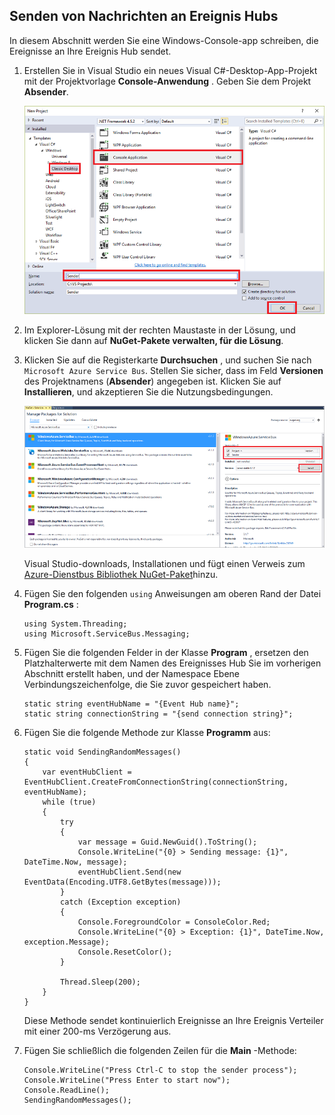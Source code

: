 ## <a name="send-messages-to-event-hubs"></a>Senden von Nachrichten an Ereignis Hubs

In diesem Abschnitt werden Sie eine Windows-Console-app schreiben, die Ereignisse an Ihre Ereignis Hub sendet.

1. Erstellen Sie in Visual Studio ein neues Visual C#-Desktop-App-Projekt mit der Projektvorlage **Console-Anwendung** . Geben Sie dem Projekt **Absender**.

    ![](./media/service-bus-event-hubs-getstarted-send-csharp/create-sender-csharp1.png)

2. Im Explorer-Lösung mit der rechten Maustaste in der Lösung, und klicken Sie dann auf **NuGet-Pakete verwalten, für die Lösung**. 

3. Klicken Sie auf die Registerkarte **Durchsuchen** , und suchen Sie nach `Microsoft Azure Service Bus`. Stellen Sie sicher, dass im Feld **Versionen** des Projektnamens (**Absender**) angegeben ist. Klicken Sie auf **Installieren**, und akzeptieren Sie die Nutzungsbedingungen. 

    ![](./media/service-bus-event-hubs-getstarted-send-csharp/create-sender-csharp2.png)

    Visual Studio-downloads, Installationen und fügt einen Verweis zum [Azure-Dienstbus Bibliothek NuGet-Paket](https://www.nuget.org/packages/WindowsAzure.ServiceBus)hinzu.

4. Fügen Sie den folgenden `using` Anweisungen am oberen Rand der Datei **Program.cs** :

    ```
    using System.Threading;
    using Microsoft.ServiceBus.Messaging;
    ```

5. Fügen Sie die folgenden Felder in der Klasse **Program** , ersetzen den Platzhalterwerte mit dem Namen des Ereignisses Hub Sie im vorherigen Abschnitt erstellt haben, und der Namespace Ebene Verbindungszeichenfolge, die Sie zuvor gespeichert haben.

    ```
    static string eventHubName = "{Event Hub name}";
    static string connectionString = "{send connection string}";
    ```

6. Fügen Sie die folgende Methode zur Klasse **Programm** aus:

    ```
    static void SendingRandomMessages()
    {
        var eventHubClient = EventHubClient.CreateFromConnectionString(connectionString, eventHubName);
        while (true)
        {
            try
            {
                var message = Guid.NewGuid().ToString();
                Console.WriteLine("{0} > Sending message: {1}", DateTime.Now, message);
                eventHubClient.Send(new EventData(Encoding.UTF8.GetBytes(message)));
            }
            catch (Exception exception)
            {
                Console.ForegroundColor = ConsoleColor.Red;
                Console.WriteLine("{0} > Exception: {1}", DateTime.Now, exception.Message);
                Console.ResetColor();
            }

            Thread.Sleep(200);
        }
    }
    ```

    Diese Methode sendet kontinuierlich Ereignisse an Ihre Ereignis Verteiler mit einer 200-ms Verzögerung aus.

7. Fügen Sie schließlich die folgenden Zeilen für die **Main** -Methode:

    ```
    Console.WriteLine("Press Ctrl-C to stop the sender process");
    Console.WriteLine("Press Enter to start now");
    Console.ReadLine();
    SendingRandomMessages();
    ```
